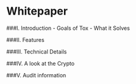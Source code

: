 Whitepaper
==========

###I. Introduction
      - Goals of Tox
      - What it Solves

###II. Features                     

###III. Technical Details

###IV. A look at the Crypto

###V. Audit information


